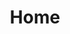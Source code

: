 ---
# https://vitepress.dev/reference/default-theme-home-page
layout: home
title: Home
hero:
  name: {
    white-space: Jellyfish
  }
  text: FTC Team 4654
  image:
    src: "https://raw.githubusercontent.com/Jellyfish4654/juniorjellies/main/docs/assets/logo.png"
  actions:
    - theme: brand
      text: About Us
      link: /our-team
---